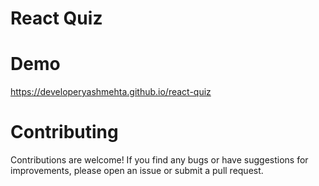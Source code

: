 # React Quiz

# Demo
https://developeryashmehta.github.io/react-quiz

# Contributing
Contributions are welcome! If you find any bugs or have suggestions for improvements, please open an issue or submit a pull request.